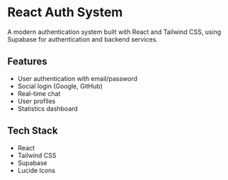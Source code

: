 # React Auth System

A modern authentication system built with React and Tailwind CSS, using Supabase for authentication and backend services.

## Features

- User authentication with email/password
- Social login (Google, GitHub)
- Real-time chat
- User profiles
- Statistics dashboard

## Tech Stack

- React
- Tailwind CSS
- Supabase
- Lucide Icons
